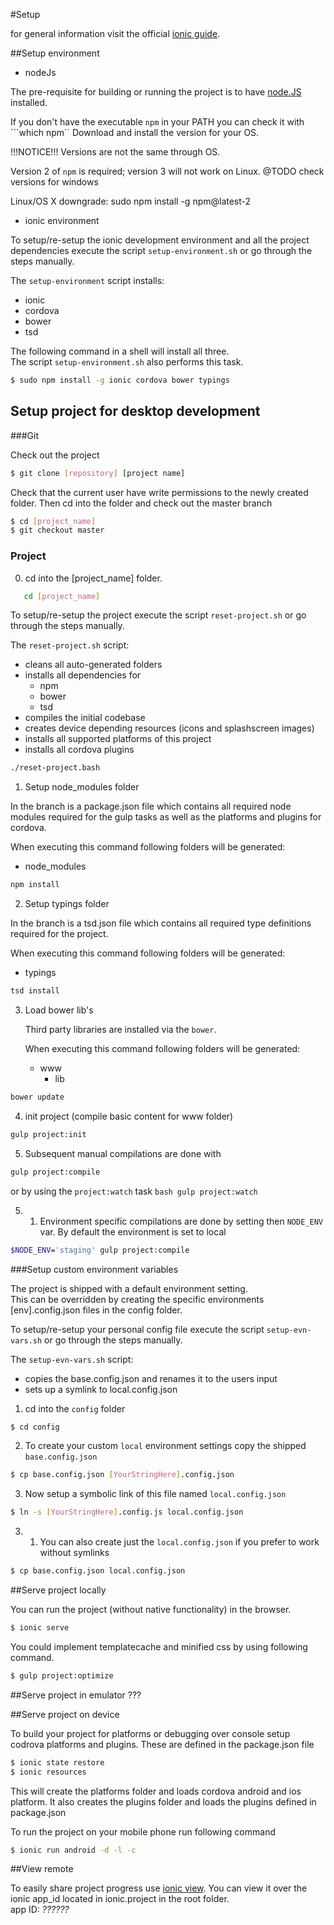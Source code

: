 #Setup

for general information visit the official
[ionic guide](http://ionicframework.com/docs/guide/).


##Setup environment 

- nodeJs

The pre-requisite for building or running the project is to have
[node.JS](https://nodejs.org/en/download/) installed.
 
If you don't have the executable `npm` in your PATH you can check it with ```which npm``
Download and install the version for your OS.

!!!NOTICE!!!
Versions are not the same through OS.

Version 2 of `npm` is required; version 3 will not work on Linux. 
@TODO check versions for windows 

Linux/OS X downgrade:
    sudo npm install -g npm@latest-2

- ionic environment

To setup/re-setup the ionic development environment and all the project dependencies 
execute the script `setup-environment.sh` or go through the steps manually. 

The `setup-environment` script installs:
  - ionic 
  - cordova 
  - bower 
  - tsd

The following command in a shell will install all three.   
The script `setup-environment.sh` also performs this task.     

```bash
$ sudo npm install -g ionic cordova bower typings
```


## Setup project for desktop development
 
###Git

Check out the project
  ```bash
  $ git clone [repository] [project name]
  ```
Check that the current user have write permissions to the newly created folder.
Then cd into the folder and check out the master branch
  ```bash
  $ cd [project_name]
  $ git checkout master
  ```

### Project
0. cd into the [project_name] folder.
```bash
   cd [project_name]
```

To setup/re-setup the project execute the script `reset-project.sh` or go through the steps manually.

The `reset-project.sh` script:
  - cleans all auto-generated folders
  - installs all dependencies for
    - npm
    - bower
    - tsd
  - compiles the initial codebase
  - creates device depending resources (icons and splashscreen images)
  - installs all supported platforms of this project
  - installs all cordova plugins
  
  
```bash
./reset-project.bash
```
 
1. Setup node_modules folder

  In the branch is a package.json file which
  contains all required node modules required for the gulp tasks as
  well as the platforms and plugins for cordova.
   
  When executing this command following folders will be generated:
  - node_modules
  
```bash
npm install
```

2. Setup typings folder

  In the branch is a tsd.json file which
  contains all required type definitions required for the project.
   
  When executing this command following folders will be generated:
  - typings
  
```bash
tsd install
```

3. Load bower lib's

   Third party libraries are installed via the `bower`.
   
   When executing this command following folders will be generated:
   - www
     - lib

```bash
bower update
```

4. init project (compile basic content for www folder)

```bash
gulp project:init
```

5. Subsequent manual compilations are done with

```bash
gulp project:compile
```
    
   or by using the ```project:watch``` task
    ```bash
    gulp project:watch
    ```
      
  5. 1. Environment specific compilations are done by setting then ```NODE_ENV``` var.
     By default the environment is set to local
  
  ```bash
  $NODE_ENV='staging' gulp project:compile
  ```


###Setup custom environment variables

The project is shipped with a default environment setting.  
This can be overridden by creating the specific 
environments [env].config.json files in the config folder.

To setup/re-setup your personal config file execute the script `setup-evn-vars.sh` or go through the steps manually.

The `setup-evn-vars.sh` script:
  - copies the base.config.json and renames it to the users input
  - sets up a symlink to local.config.json
  
1. cd into the ```config``` folder

```bash
$ cd config
```

2. To create your custom ```local``` environment settings copy the
shipped ```base.config.json```

```bash
$ cp base.config.json [YourStringHere].config.json
```

3. Now setup a symbolic link of this file named ```local.config.json```

```bash
$ ln -s [YourStringHere].config.js local.config.json
```

3. 1. You can also create just the ```local.config.json``` if you prefer to work without symlinks

```bash
$ cp base.config.json local.config.json
```



##Serve project locally

You can run the project (without native functionality) in the browser.
```bash
$ ionic serve
```
You could implement templatecache and minified css by using following command.
```bash
$ gulp project:optimize
```

##Serve project in emulator
???

##Serve project on device

To build your project for platforms or debugging over console setup codrova platforms and plugins.
These are defined in the package.json file

```bash
$ ionic state restore
$ ionic resources
```

This will create the platforms folder and loads cordova android and ios platform.
It also creates the plugins folder and loads the plugins defined in package.json

To run the project on your mobile phone run following command

```bash
$ ionic run android -d -l -c
```


##View remote

To easily share project progress use [ionic view](http://view.ionic.io/).
You can view it over the ionic app_id located in ionic.project in the root folder.  
app ID: *??????*